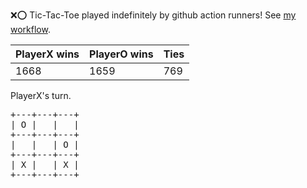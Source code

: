 :x::o: Tic-Tac-Toe played indefinitely by github action runners! See [my workflow](.github/workflows/play.yaml).

|PlayerX wins|PlayerO wins|Ties|
|-|-|-|
|1668|1659|769|

PlayerX's turn.

<pre>
+---+---+---+
| O |   |   |
+---+---+---+
|   |   | O |
+---+---+---+
| X |   | X |
+---+---+---+
</pre>